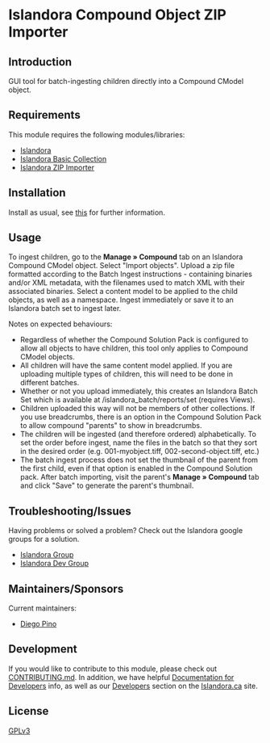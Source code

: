 # Islandora Compound Object ZIP Importer

## Introduction

GUI tool for batch-ingesting children directly into a Compound CModel object.

## Requirements

This module requires the following modules/libraries:

* [Islandora](https://github.com/islandora/islandora)
* [Islandora Basic Collection](https://github.com/Islandora/islandora_solution_pack_collection)
* [Islandora ZIP Importer](https://github.com/islandora/islandora_importer/tree/7.x/modules/zip_importer)

## Installation

Install as usual, see [this](https://drupal.org/documentation/install/modules-themes/modules-7) for further information.


## Usage

To ingest children, go to the __Manage » Compound__ tab on an Islandora Compound CModel object. Select "Import objects". Upload a zip file formatted according to the Batch Ingest instructions - containing binaries and/or XML metadata, with the filenames used to match XML with their associated binaries. Select a content model to be applied to the child objects, as well as a namespace. Ingest immediately or save it to an Islandora batch set to ingest later.

Notes on expected behaviours:

* Regardless of whether the Compound Solution Pack is configured to allow all objects to have children, this tool only applies to Compound CModel objects.
* All children will have the same content model applied. If you are uploading multiple types of children, this will need to be done in different batches.
* Whether or not you upload immediately, this creates an Islandora Batch Set which is available at /islandora_batch/reports/set (requires Views).
* Children uploaded this way will not be members of other collections. If you use breadcrumbs, there is an option in the Compound Solution Pack to allow compound "parents" to show in breadcrumbs.
* The children will be ingested (and therefore ordered) alphabetically. To set the order before ingest, name the files in the batch so that they sort in the desired order (e.g. 001-myobject.tiff, 002-second-object.tiff, etc.)
* The batch ingest process does not set the thumbnail of the parent from the first child, even if that option is enabled in the Compound Solution pack. After batch importing, visit the parent's __Manage » Compound__ tab and click "Save" to generate the parent's thumbnail.


## Troubleshooting/Issues

Having problems or solved a problem? Check out the Islandora google groups for a solution.

* [Islandora Group](https://groups.google.com/forum/?hl=en&fromgroups#!forum/islandora)
* [Islandora Dev Group](https://groups.google.com/forum/?hl=en&fromgroups#!forum/islandora-dev)

## Maintainers/Sponsors

Current maintainers:

* [Diego Pino](https://github.com/diegopino)

## Development

If you would like to contribute to this module, please check out [CONTRIBUTING.md](CONTRIBUTING.md). In addition, we have helpful [Documentation for Developers](https://github.com/Islandora/islandora/wiki#wiki-documentation-for-developers) info, as well as our [Developers](http://islandora.ca/developers) section on the [Islandora.ca](http://islandora.ca) site.


## License

[GPLv3](http://www.gnu.org/licenses/gpl-3.0.txt)
